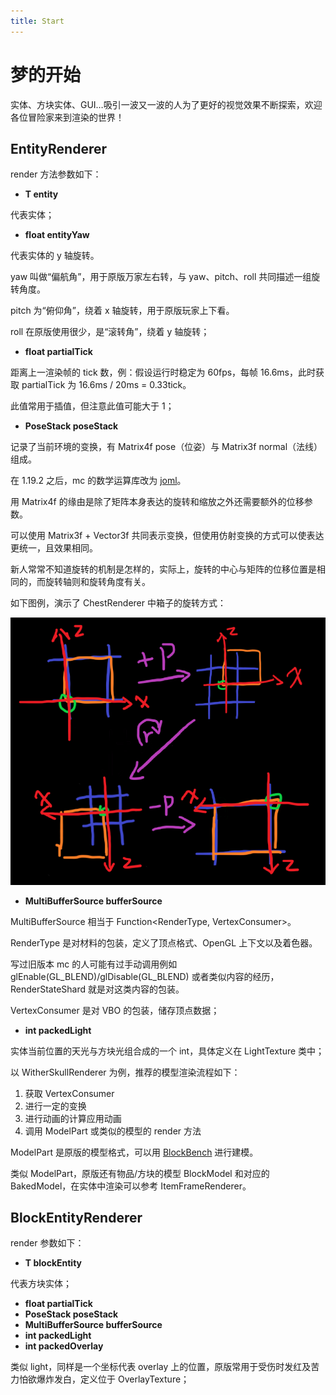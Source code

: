 ```yaml
---
title: Start
---
```


# 梦的开始

实体、方块实体、GUI…吸引一波又一波的人为了更好的视觉效果不断探索，欢迎各位冒险家来到渲染的世界！

## EntityRenderer

render 方法参数如下：

- **T entity**

代表实体；

- **float entityYaw**

代表实体的 y 轴旋转。

yaw 叫做“偏航角”，用于原版万家左右转，与 yaw、pitch、roll 共同描述一组旋转角度。

pitch 为“俯仰角”，绕着 x 轴旋转，用于原版玩家上下看。

roll 在原版使用很少，是“滚转角”，绕着 y 轴旋转；

- **float partialTick**

距离上一渲染帧的 tick 数，例：假设运行时稳定为 60fps，每帧 16.6ms，此时获取 partialTick 为 16.6ms / 20ms = 0.33tick。

此值常用于插值，但注意此值可能大于 1；

- **PoseStack poseStack**

记录了当前环境的变换，有 Matrix4f pose（位姿）与 Matrix3f normal（法线）组成。

在 1.19.2 之后，mc 的数学运算库改为 [joml](https://joml-ci.github.io/JOML/)。

用 Matrix4f 的缘由是除了矩阵本身表达的旋转和缩放之外还需要额外的位移参数。

可以使用 Matrix3f + Vector3f 共同表示变换，但使用仿射变换的方式可以使表达更统一，且效果相同。

新人常常不知道旋转的机制是怎样的，实际上，旋转的中心与矩阵的位移位置是相同的，而旋转轴则和旋转角度有关。

如下图例，演示了 ChestRenderer 中箱子的旋转方式：

![Matrix](./start_matrix.png)

- **MultiBufferSource bufferSource**
  
MultiBufferSource 相当于 Function\<RenderType, VertexConsumer\>。

RenderType 是对材料的包装，定义了顶点格式、OpenGL 上下文以及着色器。

写过旧版本 mc 的人可能有过手动调用例如 glEnable(GL_BLEND)/glDisable(GL_BLEND) 或者类似内容的经历，RenderStateShard 就是对这类内容的包装。

VertexConsumer 是对 VBO 的包装，储存顶点数据；

- **int packedLight**

实体当前位置的天光与方块光组合成的一个 int，具体定义在 LightTexture 类中；

以 WitherSkullRenderer 为例，推荐的模型渲染流程如下：

1. 获取 VertexConsumer
2. 进行一定的变换
3. 进行动画的计算应用动画
4. 调用 ModelPart 或类似的模型的 render 方法

ModelPart 是原版的模型格式，可以用 [BlockBench](https://www.blockbench.net/) 进行建模。

类似 ModelPart，原版还有物品/方块的模型 BlockModel 和对应的 BakedModel，在实体中渲染可以参考 ItemFrameRenderer。

## BlockEntityRenderer
render 参数如下：

- **T blockEntity**

代表方块实体；

- **float partialTick**
- **PoseStack poseStack**
- **MultiBufferSource bufferSource** 
- **int packedLight** 
- **int packedOverlay**

类似 light，同样是一个坐标代表 overlay 上的位置，原版常用于受伤时发红及苦力怕欲爆炸发白，定义位于 OverlayTexture；
